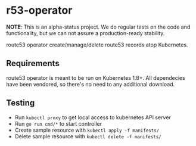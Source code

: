 # r53-operator

**NOTE**: This is an alpha-status project. We do regular tests on the code and functionality, but we can not assure a production-ready stability.

route53 operator create/manage/delete route53 records atop Kubernetes.

## Requirements

route53 operator is meant to be run on Kubernetes 1.8+.
All dependecies have been vendored, so there's no need to any additional download.

## Testing

- Run `kubectl proxy` to get local access to kubernetes API server
- Run `go run cmd/*` to start controller
- Create sample resource with `kubectl apply -f manifests/`
- Delete sample resource with `kubectl delete -f manifests/`
